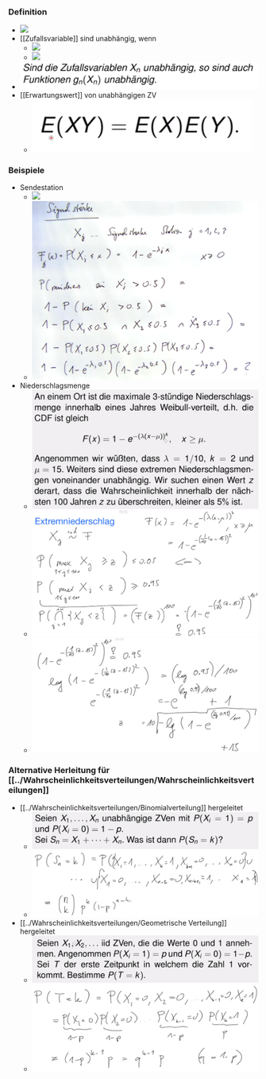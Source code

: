 ### Definition
+ ![](Pasted%20image%2020221111211620.png)
+ [[Zufallsvariable]] sind unabhängig, wenn
	+ ![](Pasted%20image%2020221114095640.png)
	+ ![](Pasted%20image%2020221114095646.png)
+ ![](Pasted%20image%2020221114095721.png)
+  [[Erwartungswert]] von unabhängigen ZV
	+ ![](Pasted%20image%2020221114100836.png)


### Beispiele
+ Sendestation
	+ ![](Pasted%20image%2020221111211735.png)
	+ ![](Pasted%20image%2020221111212114.png)
+ Niederschlagsmenge
	+ ![](Pasted%20image%2020221114094943.png)
	+ ![](Pasted%20image%2020221114095521.png)
	+ ![](Pasted%20image%2020221114095540.png)

### Alternative Herleitung für [[../Wahrscheinlichkeitsverteilungen/Wahrscheinlichkeitsverteilungen]]
+ [[../Wahrscheinlichkeitsverteilungen/Binomialverteilung]] hergeleitet
	+ ![](Pasted%20image%2020221114095823.png)
	+ ![](Pasted%20image%2020221114100347.png)
+ [[../Wahrscheinlichkeitsverteilungen/Geometrische Verteilung]] hergeleitet
	+ ![](Pasted%20image%2020221114100415.png)
	+ ![](Pasted%20image%2020221114100724.png)